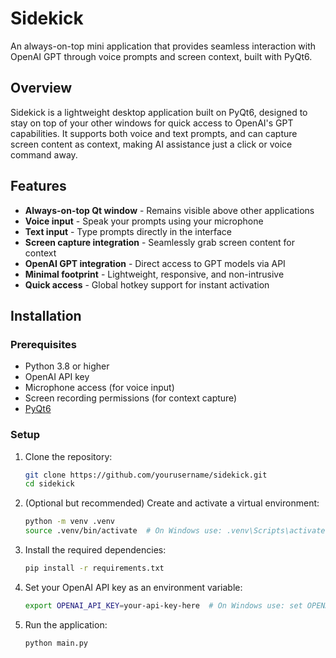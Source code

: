 # Sidekick

An always-on-top mini application that provides seamless interaction with OpenAI GPT through voice prompts and screen context, built with PyQt6.

## Overview

Sidekick is a lightweight desktop application built on PyQt6, designed to stay on top of your other windows for quick access to OpenAI's GPT capabilities. It supports both voice and text prompts, and can capture screen content as context, making AI assistance just a click or voice command away.

## Features

- **Always-on-top Qt window** - Remains visible above other applications
- **Voice input** - Speak your prompts using your microphone
- **Text input** - Type prompts directly in the interface
- **Screen capture integration** - Seamlessly grab screen content for context
- **OpenAI GPT integration** - Direct access to GPT models via API
- **Minimal footprint** - Lightweight, responsive, and non-intrusive
- **Quick access** - Global hotkey support for instant activation

## Installation

### Prerequisites

- Python 3.8 or higher
- OpenAI API key
- Microphone access (for voice input)
- Screen recording permissions (for context capture)
- [PyQt6](https://pypi.org/project/PyQt6/)

### Setup

1. Clone the repository:

   ```bash
   git clone https://github.com/yourusername/sidekick.git
   cd sidekick
   ```

2. (Optional but recommended) Create and activate a virtual environment:

   ```bash
   python -m venv .venv
   source .venv/bin/activate  # On Windows use: .venv\Scripts\activate
   ```

3. Install the required dependencies:

   ```bash
   pip install -r requirements.txt
   ```

4. Set your OpenAI API key as an environment variable:

   ```bash
   export OPENAI_API_KEY=your-api-key-here  # On Windows use: set OPENAI_API_KEY=your-api-key-here
   ```

5. Run the application:

   ```bash
   python main.py
   ```
